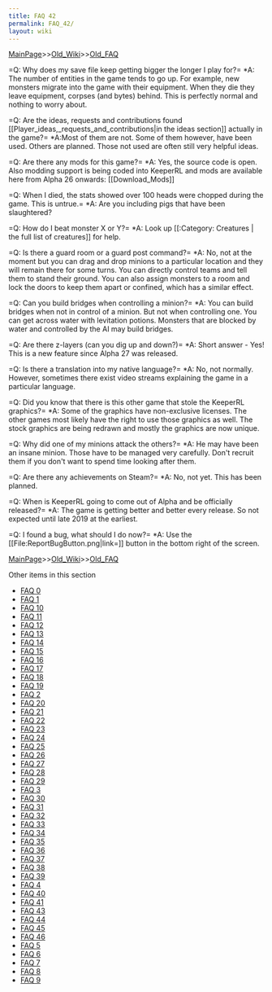 ```yaml
---
title: FAQ 42
permalink: FAQ_42/
layout: wiki
---
```


[MainPage](/keeperrl_wiki/ "wikilink")>>[Old_Wiki](/keeperrl_wiki/Old_Wiki "wikilink")>>[Old_FAQ](/keeperrl_wiki/Old_FAQ "wikilink")

=Q: Why does my save file keep getting bigger the longer I play for?=
*A: The number of entities in the game tends to go up. For example, new monsters migrate into the game with their equipment. When they die they leave equipment, corpses (and bytes) behind. This is perfectly normal and nothing to worry about.

=Q: Are the ideas, requests and contributions found [[Player_ideas,_requests_and_contributions|in the ideas section]] actually in the game?=
*A:Most of them are not. Some of them however, have been used. Others are planned. Those not used are often still very helpful ideas.

=Q: Are there any mods for this game?=
*A: Yes, the source code is open. Also modding support is being coded into KeeperRL and mods are available here from Alpha 26 onwards: [[Download_Mods]]

=Q: When I died, the stats showed over 100 heads were chopped during the game. This is untrue.=
*A: Are you including pigs that have been slaughtered?

=Q: How do I beat monster X or Y?=
*A: Look up [[:Category: Creatures | the full list of creatures]] for help.

=Q: Is there a guard room or a guard post command?=
*A: No, not at the moment but you can drag and drop minions to a particular location and they will remain there for some turns. You can directly control teams and tell them to stand their ground. You can also assign monsters to a room and lock the doors to keep them apart or confined, which has a similar effect.

=Q: Can you build bridges when controlling a minion?=
*A: You can build bridges when not in control of a minion. But not when controlling one. You can get across water with levitation potions. Monsters that are blocked by water and controlled by the AI may build bridges.

=Q: Are there z-layers (can you dig up and down?)=
*A: Short answer - Yes! This is a new feature since Alpha 27 was released.

=Q: Is there a translation into my native language?=
*A: No, not normally. However, sometimes there exist video streams explaining the game in a particular language.

=Q: Did you know that there is this other game that stole the KeeperRL graphics?=
*A: Some of the graphics have non-exclusive licenses. The other games most likely have the right to use those graphics as well. The stock graphics are being redrawn and mostly the graphics are now unique.

=Q: Why did one of my minions attack the others?=
*A: He may have been an insane minion. Those have to be managed very carefully. Don't recruit them if you don't want to spend time looking after them.

=Q: Are there any achievements on Steam?=
*A: No, not yet. This has been planned.

=Q: When is KeeperRL going to come out of Alpha and be officially released?=
*A: The game is getting better and better every release. So not expected until late 2019 at the earliest.

=Q: I found a bug, what should I do now?=
*A: Use the [[File:ReportBugButton.png|link=]] button in the bottom right of the screen.

[MainPage](/keeperrl_wiki/ "wikilink")>>[Old_Wiki](/keeperrl_wiki/Old_Wiki "wikilink")>>[Old_FAQ](/keeperrl_wiki/Old_FAQ "wikilink")

Other items in this section
-    [FAQ 0](/keeperrl_wiki/FAQ_0 "wikilink")
-    [FAQ 1](/keeperrl_wiki/FAQ_1 "wikilink")
-    [FAQ 10](/keeperrl_wiki/FAQ_10 "wikilink")
-    [FAQ 11](/keeperrl_wiki/FAQ_11 "wikilink")
-    [FAQ 12](/keeperrl_wiki/FAQ_12 "wikilink")
-    [FAQ 13](/keeperrl_wiki/FAQ_13 "wikilink")
-    [FAQ 14](/keeperrl_wiki/FAQ_14 "wikilink")
-    [FAQ 15](/keeperrl_wiki/FAQ_15 "wikilink")
-    [FAQ 16](/keeperrl_wiki/FAQ_16 "wikilink")
-    [FAQ 17](/keeperrl_wiki/FAQ_17 "wikilink")
-    [FAQ 18](/keeperrl_wiki/FAQ_18 "wikilink")
-    [FAQ 19](/keeperrl_wiki/FAQ_19 "wikilink")
-    [FAQ 2](/keeperrl_wiki/FAQ_2 "wikilink")
-    [FAQ 20](/keeperrl_wiki/FAQ_20 "wikilink")
-    [FAQ 21](/keeperrl_wiki/FAQ_21 "wikilink")
-    [FAQ 22](/keeperrl_wiki/FAQ_22 "wikilink")
-    [FAQ 23](/keeperrl_wiki/FAQ_23 "wikilink")
-    [FAQ 24](/keeperrl_wiki/FAQ_24 "wikilink")
-    [FAQ 25](/keeperrl_wiki/FAQ_25 "wikilink")
-    [FAQ 26](/keeperrl_wiki/FAQ_26 "wikilink")
-    [FAQ 27](/keeperrl_wiki/FAQ_27 "wikilink")
-    [FAQ 28](/keeperrl_wiki/FAQ_28 "wikilink")
-    [FAQ 29](/keeperrl_wiki/FAQ_29 "wikilink")
-    [FAQ 3](/keeperrl_wiki/FAQ_3 "wikilink")
-    [FAQ 30](/keeperrl_wiki/FAQ_30 "wikilink")
-    [FAQ 31](/keeperrl_wiki/FAQ_31 "wikilink")
-    [FAQ 32](/keeperrl_wiki/FAQ_32 "wikilink")
-    [FAQ 33](/keeperrl_wiki/FAQ_33 "wikilink")
-    [FAQ 34](/keeperrl_wiki/FAQ_34 "wikilink")
-    [FAQ 35](/keeperrl_wiki/FAQ_35 "wikilink")
-    [FAQ 36](/keeperrl_wiki/FAQ_36 "wikilink")
-    [FAQ 37](/keeperrl_wiki/FAQ_37 "wikilink")
-    [FAQ 38](/keeperrl_wiki/FAQ_38 "wikilink")
-    [FAQ 39](/keeperrl_wiki/FAQ_39 "wikilink")
-    [FAQ 4](/keeperrl_wiki/FAQ_4 "wikilink")
-    [FAQ 40](/keeperrl_wiki/FAQ_40 "wikilink")
-    [FAQ 41](/keeperrl_wiki/FAQ_41 "wikilink")
-    [FAQ 43](/keeperrl_wiki/FAQ_43 "wikilink")
-    [FAQ 44](/keeperrl_wiki/FAQ_44 "wikilink")
-    [FAQ 45](/keeperrl_wiki/FAQ_45 "wikilink")
-    [FAQ 46](/keeperrl_wiki/FAQ_46 "wikilink")
-    [FAQ 5](/keeperrl_wiki/FAQ_5 "wikilink")
-    [FAQ 6](/keeperrl_wiki/FAQ_6 "wikilink")
-    [FAQ 7](/keeperrl_wiki/FAQ_7 "wikilink")
-    [FAQ 8](/keeperrl_wiki/FAQ_8 "wikilink")
-    [FAQ 9](/keeperrl_wiki/FAQ_9 "wikilink")
